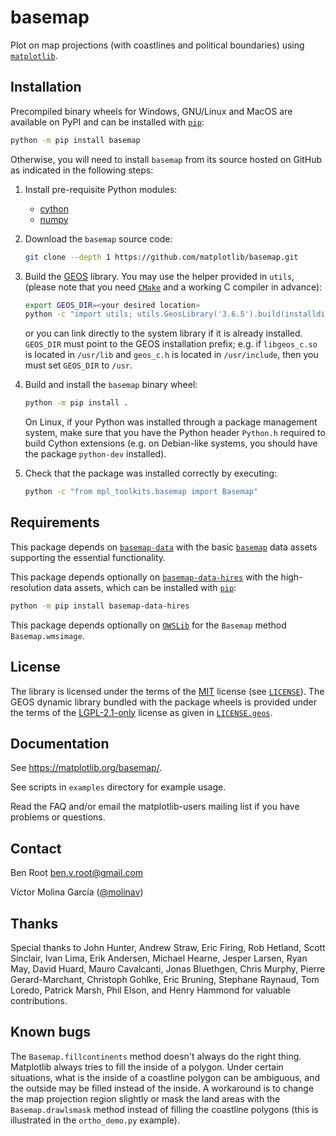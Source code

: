 # basemap

Plot on map projections (with coastlines and political boundaries) using
[`matplotlib`].

## Installation

Precompiled binary wheels for Windows, GNU/Linux and MacOS are available
on PyPI and can be installed with [`pip`]:
```sh
python -m pip install basemap
```

Otherwise, you will need to install `basemap` from its source hosted
on GitHub as indicated in the following steps:

1. Install pre-requisite Python modules:
   - [cython](https://github.com/cython/cython)
   - [numpy](https://github.com/numpy/numpy)

2. Download the `basemap` source code:
   ```sh
   git clone --depth 1 https://github.com/matplotlib/basemap.git
   ```

3. Build the [GEOS](https://github.com/libgeos/geos) library. You may
   use the helper provided in `utils`, (please note that you need
   [`CMake`](https://cmake.org/) and a working C compiler in advance):
   ```sh
   export GEOS_DIR=<your desired location>
   python -c "import utils; utils.GeosLibrary('3.6.5').build(installdir='${GEOS_DIR}')"
   ```
   or you can link directly to the system library if it is already
   installed. `GEOS_DIR` must point to the GEOS installation prefix;
   e.g. if `libgeos_c.so` is located in `/usr/lib` and `geos_c.h` is
   located in `/usr/include`, then you must set `GEOS_DIR` to `/usr`.

4. Build and install the `basemap` binary wheel:
   ```sh
   python -m pip install .
   ```
   On Linux, if your Python was installed through a package management
   system, make sure that you have the Python header `Python.h` required
   to build Cython extensions (e.g. on Debian-like systems, you should
   have the package `python-dev` installed).

5. Check that the package was installed correctly by executing:
   ```sh
   python -c "from mpl_toolkits.basemap import Basemap"
   ```

## Requirements

This package depends on [`basemap-data`] with the basic [`basemap`]
data assets supporting the essential functionality.

This package depends optionally on [`basemap-data-hires`] with the
high-resolution data assets, which can be installed with [`pip`]:
```sh
python -m pip install basemap-data-hires
```

This package depends optionally on [`OWSLib`] for the `Basemap` method
`Basemap.wmsimage`.

## License

The library is licensed under the terms of the [MIT] license (see
[`LICENSE`]). The GEOS dynamic library bundled with the package wheels
is provided under the terms of the [LGPL-2.1-only] license as given in
[`LICENSE.geos`].

## Documentation

See https://matplotlib.org/basemap/.

See scripts in `examples` directory for example usage.

Read the FAQ and/or email the matplotlib-users mailing list if you have
problems or questions.

## Contact

Ben Root <ben.v.root@gmail.com>

Víctor Molina García ([@molinav](https://github.com/molinav))

## Thanks

Special thanks to John Hunter, Andrew Straw, Eric Firing, Rob Hetland,
Scott Sinclair, Ivan Lima, Erik Andersen, Michael Hearne, Jesper Larsen,
Ryan May, David Huard, Mauro Cavalcanti, Jonas Bluethgen, Chris Murphy,
Pierre Gerard-Marchant, Christoph Gohlke, Eric Bruning, Stephane
Raynaud, Tom Loredo, Patrick Marsh, Phil Elson, and Henry Hammond for
valuable contributions.

## Known bugs

The `Basemap.fillcontinents` method doesn't always do the right thing.
Matplotlib always tries to fill the inside of a polygon. Under certain
situations, what is the inside of a coastline polygon can be ambiguous,
and the outside may be filled instead of the inside. A workaround is to
change the map projection region slightly or mask the land areas with
the `Basemap.drawlsmask` method instead of filling the coastline
polygons (this is illustrated in the `ortho_demo.py` example).


[`pip`]:
https://pip.pypa.io/
[`matplotlib`]:
https://matplotlib.org/
[`basemap`]:
https://matplotlib.org/basemap/
[`basemap-data`]:
https://pypi.org/project/basemap-data
[`basemap-data-hires`]:
https://pypi.org/project/basemap-data-hires
[`OWSLib`]:
https://pypi.org/project/OWSLib

[MIT]:
https://spdx.org/licenses/MIT.html
[LGPL-2.1-only]:
https://spdx.org/licenses/LGPL-2.1-only.html

[`LICENSE`]:
https://github.com/matplotlib/basemap/blob/v2.0.0/LICENSE
[`LICENSE.geos`]:
https://github.com/matplotlib/basemap/blob/v2.0.0/LICENSE.geos
